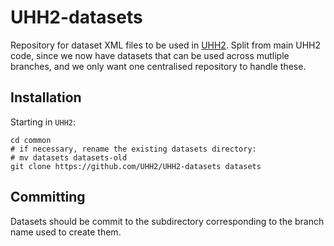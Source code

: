 # UHH2-datasets

Repository for dataset XML files to be used in [UHH2](UHH2/UHH2).
Split from main UHH2 code, since we now have datasets that can be used across mutliple branches, and we only want one centralised repository to handle these.


## Installation

Starting in `UHH2`:

```
cd common
# if necessary, rename the existing datasets directory: 
# mv datasets datasets-old 
git clone https://github.com/UHH2/UHH2-datasets datasets
```

## Committing

Datasets should be commit to the subdirectory corresponding to the branch name used to create them.
